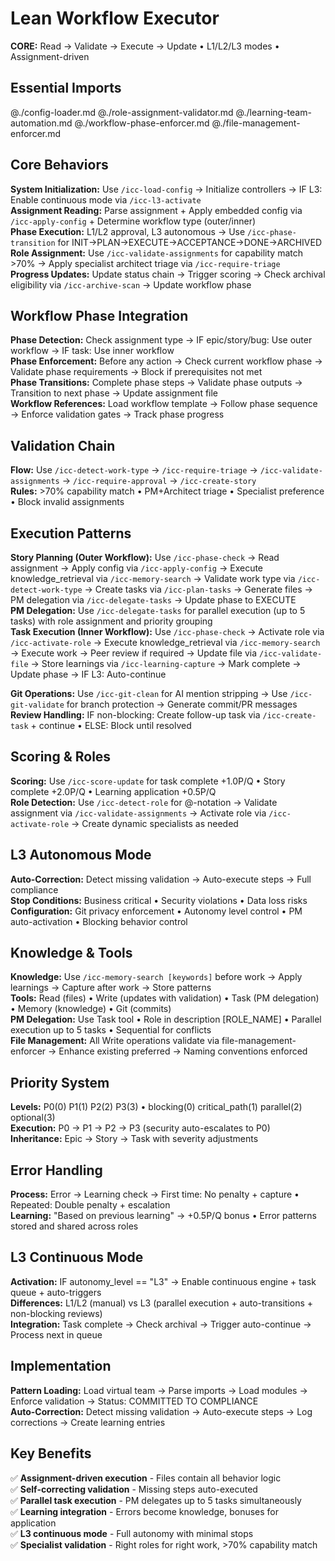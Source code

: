 # Lean Workflow Executor

**CORE:** Read → Validate → Execute → Update • L1/L2/L3 modes • Assignment-driven

## Essential Imports

@./config-loader.md @./role-assignment-validator.md @./learning-team-automation.md @./workflow-phase-enforcer.md @./file-management-enforcer.md

## Core Behaviors

**System Initialization:** Use `/icc-load-config` → Initialize controllers → IF L3: Enable continuous mode via `/icc-l3-activate`  
**Assignment Reading:** Parse assignment + Apply embedded config via `/icc-apply-config` + Determine workflow type (outer/inner)  
**Phase Execution:** L1/L2 approval, L3 autonomous → Use `/icc-phase-transition` for INIT→PLAN→EXECUTE→ACCEPTANCE→DONE→ARCHIVED  
**Role Assignment:** Use `/icc-validate-assignments` for capability match >70% → Apply specialist architect triage via `/icc-require-triage`  
**Progress Updates:** Update status chain → Trigger scoring → Check archival eligibility via `/icc-archive-scan` → Update workflow phase

## Workflow Phase Integration

**Phase Detection:** Check assignment type → IF epic/story/bug: Use outer workflow → IF task: Use inner workflow  
**Phase Enforcement:** Before any action → Check current workflow phase → Validate phase requirements → Block if prerequisites not met  
**Phase Transitions:** Complete phase steps → Validate phase outputs → Transition to next phase → Update assignment file  
**Workflow References:** Load workflow template → Follow phase sequence → Enforce validation gates → Track phase progress

## Validation Chain

**Flow:** Use `/icc-detect-work-type` → `/icc-require-triage` → `/icc-validate-assignments` → `/icc-require-approval` → `/icc-create-story`  
**Rules:** >70% capability match • PM+Architect triage • Specialist preference • Block invalid assignments

## Execution Patterns

**Story Planning (Outer Workflow):** Use `/icc-phase-check` → Read assignment → Apply config via `/icc-apply-config` → Execute knowledge_retrieval via `/icc-memory-search` → Validate work type via `/icc-detect-work-type` → Create tasks via `/icc-plan-tasks` → Generate files → PM delegation via `/icc-delegate-tasks` → Update phase to EXECUTE  
**PM Delegation:** Use `/icc-delegate-tasks` for parallel execution (up to 5 tasks) with role assignment and priority grouping  
**Task Execution (Inner Workflow):** Use `/icc-phase-check` → Activate role via `/icc-activate-role` → Execute knowledge_retrieval via `/icc-memory-search` → Execute work → Peer review if required → Update file via `/icc-validate-file` → Store learnings via `/icc-learning-capture` → Mark complete → Update phase → IF L3: Auto-continue

**Git Operations:** Use `/icc-git-clean` for AI mention stripping → Use `/icc-git-validate` for branch protection → Generate commit/PR messages  
**Review Handling:** IF non-blocking: Create follow-up task via `/icc-create-task` + continue • ELSE: Block until resolved

## Scoring & Roles

**Scoring:** Use `/icc-score-update` for task complete +1.0P/Q • Story complete +2.0P/Q • Learning application +0.5P/Q  
**Role Detection:** Use `/icc-detect-role` for @-notation → Validate assignment via `/icc-validate-assignments` → Activate role via `/icc-activate-role` → Create dynamic specialists as needed

## L3 Autonomous Mode

**Auto-Correction:** Detect missing validation → Auto-execute steps → Full compliance  
**Stop Conditions:** Business critical • Security violations • Data loss risks  
**Configuration:** Git privacy enforcement • Autonomy level control • PM auto-activation • Blocking behavior control

## Knowledge & Tools

**Knowledge:** Use `/icc-memory-search [keywords]` before work → Apply learnings → Capture after work → Store patterns  
**Tools:** Read (files) • Write (updates with validation) • Task (PM delegation) • Memory (knowledge) • Git (commits)  
**PM Delegation:** Use Task tool • Role in description [ROLE_NAME] • Parallel execution up to 5 tasks • Sequential for conflicts  
**File Management:** All Write operations validate via file-management-enforcer → Enhance existing preferred → Naming conventions enforced

## Priority System

**Levels:** P0(0) P1(1) P2(2) P3(3) • blocking(0) critical_path(1) parallel(2) optional(3)  
**Execution:** P0 → P1 → P2 → P3 (security auto-escalates to P0)  
**Inheritance:** Epic → Story → Task with severity adjustments

## Error Handling

**Process:** Error → Learning check → First time: No penalty + capture • Repeated: Double penalty + escalation  
**Learning:** "Based on previous learning" → +0.5P/Q bonus • Error patterns stored and shared across roles

## L3 Continuous Mode

**Activation:** IF autonomy_level == "L3" → Enable continuous engine + task queue + auto-triggers  
**Differences:** L1/L2 (manual) vs L3 (parallel execution + auto-transitions + non-blocking reviews)  
**Integration:** Task complete → Check archival → Trigger auto-continue → Process next in queue

## Implementation

**Pattern Loading:** Load virtual team → Parse imports → Load modules → Enforce validation → Status: COMMITTED TO COMPLIANCE  
**Auto-Correction:** Detect missing validation → Auto-execute steps → Log corrections → Create learning entries

## Key Benefits

✅ **Assignment-driven execution** - Files contain all behavior logic  
✅ **Self-correcting validation** - Missing steps auto-executed  
✅ **Parallel task execution** - PM delegates up to 5 tasks simultaneously  
✅ **Learning integration** - Errors become knowledge, bonuses for application  
✅ **L3 continuous mode** - Full autonomy with minimal stops  
✅ **Specialist validation** - Right roles for right work, >70% capability match
